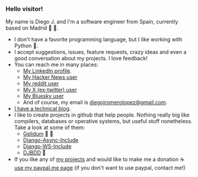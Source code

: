 ### Hello visitor!

My name is Diego J. and I'm a software engineer from Spain, currently based on Madrid 🐻 🌳.

- I don't have a favorite programming language, but I like working with Python 🐍.
- I accept suggestions, issues, feature requests, crazy ideas and even a good conversation about my projects. I love feedback!
- You can reach me in many places:
  - [My LinkedIn profile](https://www.linkedin.com/in/diegojromerolopez/).
  - [My Hacker News user](https://news.ycombinator.com/user?id=diegojromero)
  - [My reddit user](https://www.reddit.com/user/diegojromerolopez)
  - [My X (ex-twitter) user](https://twitter.com/diegojromerolop)
  - [My Bluesky user](https://bsky.app/profile/diegojromerolopez.bsky.social)
  - And of course, my email is diegojromerolopez@gmail.com.
- [I have a technical blog](https://diegojromerolopez.github.io/).
- I like to create projects in github that help people. Nothing really big like compilers, databases or operative systems, but useful stuff nonetheless. Take a look at some of them:
  - [Gelidum](https://github.com/diegojromerolopez/gelidum) 🧊 🐍
  - [Django-Async-Include](https://github.com/diegojromerolopez/django-async-include)
  - [Django-WS-Include](https://github.com/diegojromerolopez/django-ws-include)  
  - [DJBDD](https://github.com/diegojromerolopez/djbdd) 🌳
- If you like any of [my projects](https://github.com/diegojromerolopez?tab=repositories) and would like to make me a donation ☕ [use my paypal.me page](https://www.paypal.com/paypalme/diegojromerolopez) (if you don't want to use paypal, contact me!)
